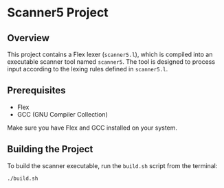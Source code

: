 # Scanner5 Project

## Overview

This project contains a Flex lexer (`scanner5.l`), which is compiled into an executable scanner tool named `scanner5`. The tool is designed to process input according to the lexing rules defined in `scanner5.l`.

## Prerequisites

- Flex
- GCC (GNU Compiler Collection)

Make sure you have Flex and GCC installed on your system.

## Building the Project

To build the scanner executable, run the `build.sh` script from the terminal:

```bash
./build.sh
